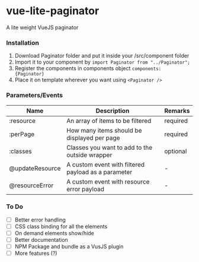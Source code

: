 # vue-lite-paginator
A lite weight VueJS paginator

### Installation
1. Download Paginator folder and put it inside your /src/component folder
1. Import it to your component by `import Paginator from "../Paginator";`
1. Register the components in components object `components: {Paginator}`
1. Place it on template wherever you want using `<Paginator />`

### Parameters/Events
Name | Description | Remarks
---- | ----------- | --------
:resource | An array of items to be filtered | required
:perPage | How many items should be displayed per page | required
:classes | Classes you want to add to the outside wrapper | optional
@updateResource | A custom event with filtered payload as a parameter | -
@resourceError | A custom event with resource error payload | -

### To Do
- [ ] Better error handling
- [ ] CSS class binding for all the elements
- [ ] On demand elements show/hide
- [ ] Better documentation
- [ ] NPM Package and bundle as a VusJS plugin
- [ ] More features (?)
